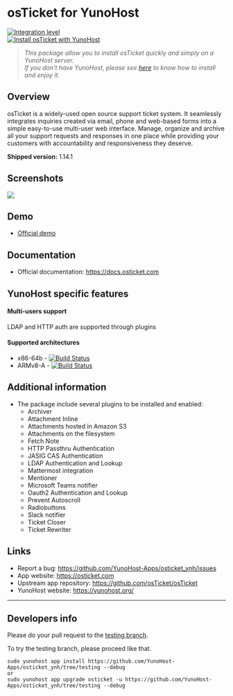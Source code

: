 # osTicket for YunoHost

[![Integration level](https://dash.yunohost.org/integration/osticket.svg)](https://dash.yunohost.org/appci/app/osticket)  
[![Install osTicket with YunoHost](https://install-app.yunohost.org/install-with-yunohost.png)](https://install-app.yunohost.org/?app=osticket)

> *This package allow you to install osTicket quickly and simply on a YunoHost server.  
If you don't have YunoHost, please see [here](https://yunohost.org/#/install) to know how to install and enjoy it.*

## Overview
osTicket is a widely-used open source support ticket system. It seamlessly integrates inquiries created via email, phone and web-based forms into a simple easy-to-use multi-user web interface. Manage, organize and archive all your support requests and responses in one place while providing your customers with accountability and responsiveness they deserve.

**Shipped version:** 1.14.1

## Screenshots

![](https://docs.osticket.com/en/latest/_images/agent_tickets_ticket_ticketQueue.png)

## Demo

* [Official demo](http://www.ostickethacks.com/demo/demo_info.php)

## Documentation

 * Official documentation: https://docs.osticket.com

## YunoHost specific features

#### Multi-users support

LDAP and HTTP auth are supported through plugins

#### Supported architectures

* x86-64b - [![Build Status](https://ci-apps.yunohost.org/ci/logs/osticket%20%28Apps%29.svg)](https://ci-apps.yunohost.org/ci/apps/osticket/)
* ARMv8-A - [![Build Status](https://ci-apps-arm.yunohost.org/ci/logs/osticket%20%28Apps%29.svg)](https://ci-apps-arm.yunohost.org/ci/apps/osticket/)

## Additional information

* The package include several plugins to be installed and enabled:
  - Archiver
  - Attachment Inline
  - Attachments hosted in Amazon S3
  - Attachments on the filesystem
  - Fetch Note
  - HTTP Passthru Authentication
  - JASIG CAS Authentication
  - LDAP Authentication and Lookup
  - Mattermost integration
  - Mentioner
  - Microsoft Teams notifier
  - Oauth2 Authentication and Lookup
  - Prevent Autoscroll
  - Radiobuttons
  - Slack notifier
  - Ticket Closer
  - Ticket Rewriter

## Links

 * Report a bug: https://github.com/YunoHost-Apps/osticket_ynh/issues
 * App website: https://osticket.com
 * Upstream app repository: https://github.com/osTicket/osTicket
 * YunoHost website: https://yunohost.org/

---

Developers info
----------------

Please do your pull request to the [testing branch](https://github.com/YunoHost-Apps/osticket_ynh/tree/testing).

To try the testing branch, please proceed like that.
```
sudo yunohost app install https://github.com/YunoHost-Apps/osticket_ynh/tree/testing --debug
or
sudo yunohost app upgrade osticket -u https://github.com/YunoHost-Apps/osticket_ynh/tree/testing --debug
```
